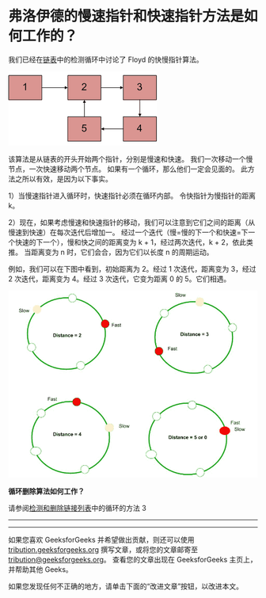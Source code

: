 # 弗洛伊德的慢速指针和快速指针方法是如何工作的？

我们已经在[链表](https://www.geeksforgeeks.org/detect-loop-in-a-linked-list/)中的检测循环中讨论了 Floyd 的快慢指针算法。

[![](img/de522899e01a1322ab2808eeff1ad73e.png "Linked List Loop")](https://media.geeksforgeeks.org/wp-content/cdn-uploads/2009/04/Linked-List-Loop.gif)

该算法是从链表的开头开始两个指针，分别是慢速和快速。 我们一次移动一个慢节点，一次快速移动两个节点。 如果有一个循环，那么他们一定会见面的。 此方法之所以有效，是因为以下事实。

1）当慢速指针进入循环时，快速指针必须在循环内部。 令快指针为慢指针的距离 k。

2）现在，如果考虑慢速和快速指针的移动，我们可以注意到它们之间的距离（从慢速到快速）在每次迭代后增加一。 经过一个迭代（慢=慢的下一个和快速=下一个快速的下一个），慢和快之间的距离变为 k + 1，经过两次迭代，k + 2，依此类推。 当距离变为 n 时，它们会合，因为它们以长度 n 的周期运动。

例如，我们可以在下图中看到，初始距离为 2。经过 1 次迭代，距离变为 3，经过 2 次迭代，距离变为 4。经过 3 次迭代，它变为距离 0 的 5。它们相遇。

![](img/530c1d862ea4b2859d6d27f5eea1079b.png)

**循环删除算法如何工作？**

请参阅[检测和删除链接列表](https://www.geeksforgeeks.org/detect-and-remove-loop-in-a-linked-list/)中的循环的方法 3



* * *

* * *

如果您喜欢 GeeksforGeeks 并希望做出贡献，则还可以使用 [tribution.geeksforgeeks.org](https://contribute.geeksforgeeks.org/) 撰写文章，或将您的文章邮寄至 tribution@geeksforgeeks.org。 查看您的文章出现在 GeeksforGeeks 主页上，并帮助其他 Geeks。

如果您发现任何不正确的地方，请单击下面的“改进文章”按钮，以改进本文。